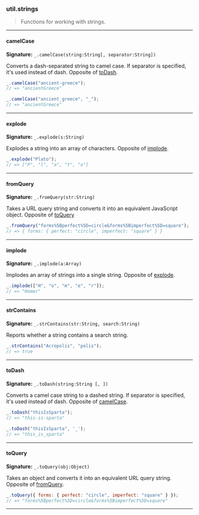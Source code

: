 ### util.strings

> Functions for working with strings.

--------------------------------------------------------------------------------

#### camelCase

**Signature:** `_.camelCase(string:String[, separator:String])`

Converts a dash-separated string to camel case. If separator is specified,
it's used instead of dash. Opposite of [toDash](#todash).

```javascript
_.camelCase("ancient-greece");
// => "ancientGreece"

_.camelCase("ancient_greece", "_");
// => "ancientGreece"
```

--------------------------------------------------------------------------------

#### explode

**Signature:** `_.explode(s:String)`

Explodes a string into an array of characters. Opposite of [implode](#implode).

```javascript
_.explode("Plato");
// => ["P", "l", "a", "t", "o"]
```

--------------------------------------------------------------------------------

#### fromQuery

**Signature:** `_.fromQuery(str:String)`

Takes a URL query string and converts it into an equivalent JavaScript object.
Opposite of [toQuery](#toquery)

```javascript
_.fromQuery("forms%5Bperfect%5D=circle&forms%5Bimperfect%5D=square");
// => { forms: { perfect: "circle", imperfect: "square" } }
```

--------------------------------------------------------------------------------

#### implode

**Signature:** `_.implode(a:Array)`

Implodes an array of strings into a single string. Opposite of [explode](#explode).

```javascript
_.implode(["H", "o", "m", "e", "r"]);
// => "Homer"
```

--------------------------------------------------------------------------------

#### strContains

**Signature:** `_.strContains(str:String, search:String)`

Reports whether a string contains a search string.

```javascript
_.strContains("Acropolis", "polis");
// => true
```

--------------------------------------------------------------------------------

#### toDash

**Signature:** `_.toDash(string:String [, ])`

Converts a camel case string to a dashed string.  If separator is specified,
it's used instead of dash. Opposite of [camelCase](#camelcase).

```javascript
_.toDash("thisIsSparta");
// => "this-is-sparta"

_.toDash("thisIsSparta", '_');
// => "this_is_sparta"
```

--------------------------------------------------------------------------------

#### toQuery

**Signature:** `_.toQuery(obj:Object)`

Takes an object and converts it into an equivalent URL query string. Opposite
of [fromQuery](#fromquery).

```javascript
_.toQuery({ forms: { perfect: "circle", imperfect: "square" } });
// => "forms%5Bperfect%5D=circle&forms%5Bimperfect%5D=square"
```

--------------------------------------------------------------------------------